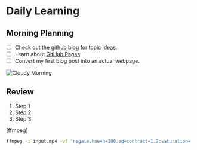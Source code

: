 # Daily Learning
## Morning Planning 
- [ ] Check out the [github blog](https://github.blog/) for topic ideas.
- [ ] Learn about [GitHub Pages](https://skills.github.com/#first-day-on-github).
- [ ] Convert my first blog post into an actual webpage. 

![Cloudy Morning](https://octodex.github.com/images/cloud.jpg)



## Review
1. Step 1
1. Step 2
1. Step 3

[ffmpeg]
```bash
ffmpeg -i input.mp4 -vf "negate,hue=h=180,eq=contract=1.2:saturation=
```

